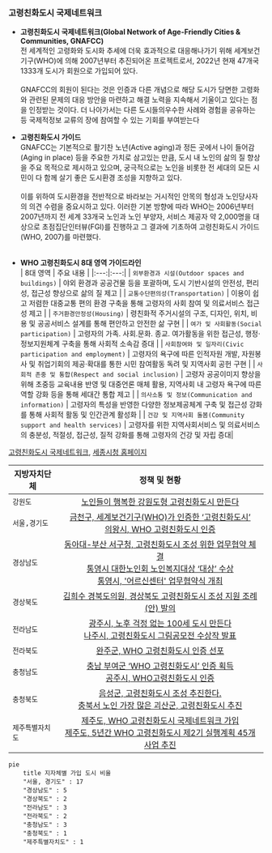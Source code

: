 ### 고령친화도시 국제네트워크

* **고령친화도시 국제네트워크(Global Network of Age-Friendly Cities & Communities, GNAFCC)** <br/>전 세계적인 고령화와 도시화 추세에 더욱 효과적으로 대응해나가기 위해 세계보건기구(WHO)에 의해 2007년부터 추진되어온 프로젝트로서, 2022년 현재 47개국 1333개 도시가 회원으로 가입되어 있다.  
<br/>GNAFCC의 회원이 된다는 것은 인증과 다른 개념으로 해당 도시가 당면한 고령화와 관련된 문제의 대응 방안을 마련하고 해결 노력을 지속해서 기울이고 있다는 점을 인정받는 것이다. 더 나아가서는 다른 도시들의우수한 사례와 경험을 공유하는 등 국제적정보 교류의 장에 참여할 수 있는 기회를 부여받는다

* **고령친화도시 가이드** <br/>GNAFCC는 기본적으로 활기찬 노년(Active aging)과 정든 곳에서 나이 들어감(Aging in place) 등을 주요한 가치로 삼고있는 만큼, 도시 내 노인의 삶의 질 향상을 주요 목적으로 제시하고 있으며, 궁극적으로는 노인을 비롯한 전 세대의 모든 시민이 다 함께 살기 좋은 도시환경 조성을 지향하고 있다.  
<br/> 이를 위하여 도시환경을 전반적으로 바라보는 거시적인 안목의 형성과 노인당사자의 의견 수렴을 중요시하고 있다. 이러한 기본 방향에 따라 WHO는 2006년부터 2007년까지 전 세계 33개국 노인과
노인 부양자, 서비스 제공자 약 2,000명을 대상으로 초점집단인터뷰(FGI)를 진행하고 그 결과에 기초하여 고령친화도시 가이드(WHO, 2007)를 마련했다.<br/><br/>

* **WHO 고령친화도시 8대 영역 가이드라인**<br/>
  | 8대 영역 | 주요 내용 |
  |:---:|:---:|
  | `외부환경과 시설(Outdoor spaces and buildings)` | 야외 환경과 공공건물 등을 포괄하며, 도시 기반시설의 안전성, 편리성, 접근성 향상으로 삶의 질 제고 |
  | `교통수단편의성(Transportation)` | 이용이 쉽고 저렴한 대중교통 편의 환경 구축을 통해 고령자의 사회 참여 및 의료서비스 접근성 제고 | 
  | `주거환경안정성(Housing)` | 령친화적 주거시설의 구조, 디자인, 위치, 비용 및 공공서비스 설계를 통해 편안하고 안전한 삶 구현 |
  | `여가 및 사회활동(Social participation)` | 고령자의 가족․ 사회․문화․ 종교․ 여가활동을 위한 접근성, 행정·정보지원체계 구축을 통해 사회적 소속감 증대 |
  | `사회참여와 및 일자리(Civic participation and employment)` | 고령자의 욕구에 따른 인적자원 개발, 자원봉사 및 취업기회의 제공·확대를 통한 시민 참여활동 독려 및 지역사회 공헌 구현 |
  | `사회적 존중 및 통합(Respect and social inclusion)` | 고령자 공공이미지 향상을 위해 초중등 교육내용 반영 및 대중언론 매체 활용, 지역사회 내 고령자 욕구에 따른 역할 강화 등을 통해 세대간 통합 제고 |
  | `의사소통 및 정보(Communication and information)` | 고령자의 특성을 반영한 다양한 정보제공체계 구축 및 접근성 강화를 통해 사회적 활동 및 인간관계 활성화 |
  | `건강 및 지역사회 돌봄(Community support and health services)` | 고령자를 위한 지역사회서비스 및 의료서비스의 충분성, 적절성, 접근성, 질적 강화를 통해 고령자의 건강 및 자립 증대|

[고령친화도시 국제네트워크](https://extranet.who.int/agefriendlyworld/), [세종시청 홈페이지](https://www.sejong.go.kr/citizen/sub05_0402.do;jsessionid=wDwIoFnTe2MfMCl1PxvJtlR7VXI8XfhwNdDVU2B68fOqf7Rq4UO43CtUPMx0YXMH.Portal_WAS2_servlet_engine5)

| 지방자치단체 | 정책 및 현황 |
|---|:---:|
| `강원도` | [노인들이 행복한 강원도형 고령친화도시 만든다](http://www.kwnews.co.kr/nview.asp?s=501&aid=216031700101) |
| `서울,경기도` | [금천구, 세계보건기구(WHO)가 인증한 ‘고령친화도시’](http://www.viva100.com/main/view.php?key=20211025010006029)<br/>[의왕시, WHO 고령친화도시 인증](http://www.enewstoday.co.kr/news/articleView.html?idxno=1507071) |
| `경상남도` | [동아대-부산 서구청, 고령친화도시 조성 위한 업무협약 체결](http://www.busan.com/view/busan/view.php?code=2022040114332108171)<br/>[통영시 대한노인회 노인복지대상 ‘대상’ 수상](http://www.gndomin.com/news/articleView.html?idxno=307846)<br/>[통영시, '어르신센터' 업무협약식 개최](http://www.sisa-news.com/news/article.html?no=191056) |
| `경상북도` | [김희수 경북도의원, 경상북도 고령친화도시 조성 지원 조례(안) 발의](http://www.dkilbo.com/news/articleView.html?idxno=174343) |
| `전라남도` | [광주시, 노후 걱정 없는 100세 도시 만든다](https://www.breaknews.com/875403)<br/>[나주시, 고령친화도시 그림공모전 수상작 발표](http://daily.hankooki.com/news/articleView.html?idxno=693871) |
| `전라북도` | [완주군, WHO 고령친화도시 인증 선포](http://www.kukinews.com/newsView/kuk202203240148) |
| `충청남도` | [충남 부여군 ‘WHO 고령친화도시’ 인증 획득](http://daily.hankooki.com/news/articleView.html?idxno=802305)<br/>[공주시, WHO고령친화도시 인증](http://www.newsfreezone.co.kr/news/articleView.html?idxno=331637) |
| `충청북도` | [음성군, 고령친화도시 조성 추진한다.](http://www.dynews.co.kr/news/articleView.html?idxno=643333)<br/>[충북서 노인 가장 많은 괴산군, 고령친화도시 추진](https://www.khan.co.kr/local/Chungbuk/article/202201091254001) |
| `제주특별자치도` | [제주도, WHO 고령친화도시 국제네트워크 가입](http://www.jejusori.net/news/articleView.html?idxno=193662)<br/>[제주도, 5년간 WHO 고령친화도시 제2기 실행계획 45개 사업 추진](http://www.headlinejeju.co.kr/news/articleView.html?idxno=436711) |

```mermaid
pie
    title 지자체별 가입 도시 비율
    "서울, 경기도" : 17
    "경상남도" : 5
    "경상북도" : 2
    "전라남도" : 3
    "전라북도" : 2
    "충청남도" : 3
    "충청북도" : 1
    "제주특별자치도" : 1
```
